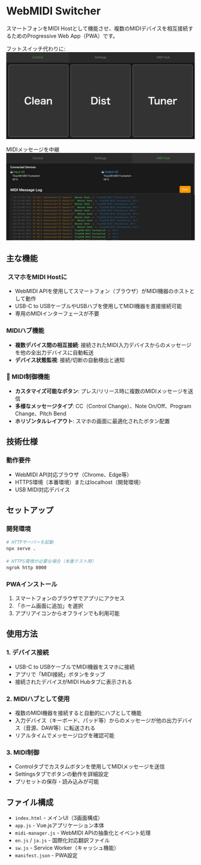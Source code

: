 # WebMIDI Switcher

スマートフォンをMIDI Hostとして機能させ、複数のMIDIデバイスを相互接続するためのProgressive Web App（PWA）です。

フットスイッチ代わりに:
![Control](./doc/control.png)

MIDIメッセージを中継
![MIDI Hub](./doc/midi-hub.png)

## 主な機能

### ️ スマホをMIDI Hostに
- WebMIDI APIを使用してスマートフォン（ブラウザ）がMIDI機器のホストとして動作
- USB-C to USBケーブルやUSBハブを使用してMIDI機器を直接接続可能
- 専用のMIDIインターフェースが不要

###  MIDIハブ機能
- **複数デバイス間の相互接続**: 接続されたMIDI入力デバイスからのメッセージを他の全出力デバイスに自動転送
- **デバイス状態監視**: 接続/切断の自動検出と通知

### 🎵 MIDI制御機能
- **カスタマイズ可能なボタン**: プレス/リリース時に複数のMIDIメッセージを送信
- **多様なメッセージタイプ**: CC（Control Change）、Note On/Off、Program Change、Pitch Bend
- **ホリゾンタルレイアウト**: スマホの画面に最適化されたボタン配置

## 技術仕様

### 動作要件
- WebMIDI API対応ブラウザ（Chrome、Edge等）
- HTTPS環境（本番環境）またはlocalhost（開発環境）
- USB MIDI対応デバイス

## セットアップ

### 開発環境
```bash
# HTTPサーバーを起動
npx serve .

# HTTPS環境が必要な場合（本番テスト用）
ngrok http 8000
```

### PWAインストール
1. スマートフォンのブラウザでアプリにアクセス
2. 「ホーム画面に追加」を選択
3. アプリアイコンからオフラインでも利用可能

## 使用方法

### 1. デバイス接続
- USB-C to USBケーブルでMIDI機器をスマホに接続
- アプリで「MIDI接続」ボタンをタップ
- 接続されたデバイスがMIDI Hubタブに表示される

### 2. MIDIハブとして使用
- 複数のMIDI機器を接続すると自動的にハブとして機能
- 入力デバイス（キーボード、パッド等）からのメッセージが他の出力デバイス（音源、DAW等）に転送される
- リアルタイムでメッセージログを確認可能

### 3. MIDI制御
- Controlタブでカスタムボタンを使用してMIDIメッセージを送信
- Settingsタブでボタンの動作を詳細設定
- プリセットの保存・読み込みが可能

## ファイル構成

- `index.html` - メインUI（3画面構成）
- `app.js` - Vue.jsアプリケーション本体
- `midi-manager.js` - WebMIDI APIの抽象化とイベント処理
- `en.js` / `ja.js` - 国際化対応翻訳ファイル
- `sw.js` - Service Worker（キャッシュ機能）
- `manifest.json` - PWA設定
